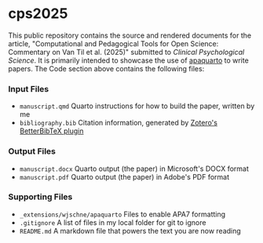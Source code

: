 # cps2025
This public repository contains the source and rendered documents for the
article, "Computational and Pedagogical Tools for Open Science: Commentary on
Van Til et al. (2025)" submitted to *Clinical Psychological Science*. It is
primarily intended to showcase the use of
[apaquarto](https://wjschne.github.io/apaquarto/) to write papers. The Code section
above contains the following files:
### Input Files
- `manuscript.qmd` Quarto instructions for how to build the paper, written by me
- `bibliography.bib` Citation information, generated by [Zotero's](https://www.zotero.org/) [BetterBibTeX plugin](https://retorque.re/zotero-better-bibtex/)
### Output Files
- `manuscript.docx` Quarto output (the paper) in Microsoft's DOCX format
- `manuscript.pdf` Quarto output (the paper) in Adobe's PDF format
### Supporting Files
- `_extensions/wjschne/apaquarto` Files to enable APA7 formatting
- `.gitignore` A list of files in my local folder for git to ignore
- `README.md` A markdown file that powers the text you are now reading
